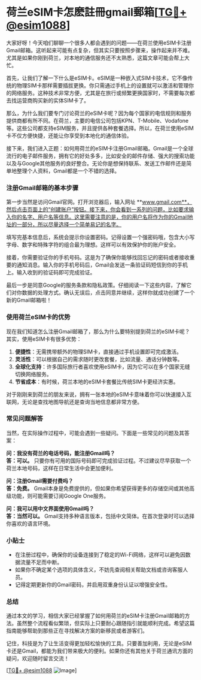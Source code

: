 # 荷兰eSIM卡怎麽註冊gmail郵箱[[TG💪+ @esim1088](https://t.me/s/esim1088)]

大家好呀！今天咱们聊聊一个很多人都会遇到的问题——在荷兰使用eSIM卡注册Gmail邮箱。这听起来可能有点复杂，但其实只要按照步骤来，操作起来并不难。尤其是如果你刚到荷兰，对本地的通信服务还不太熟悉，这篇文章可能会帮上大忙。

首先，让我们了解一下什么是eSIM卡。eSIM是一种嵌入式SIM卡技术，它不像传统的物理SIM卡那样需要插拔更换。你只需通过手机上的设置就可以激活和管理你的网络服务。这种技术非常方便，尤其是在旅行或频繁更换国家时，不需要每次都去找运营商购买新的实体SIM卡了。

那么，为什么我们要专门讨论荷兰的eSIM卡呢？因为每个国家的电信规则和服务提供商都有所不同。在荷兰，主要的电信公司包括KPN、T-Mobile、Vodafone等。这些公司都支持eSIM服务，并且提供各种套餐选择。所以，在荷兰使用eSIM卡不仅方便快捷，还能让你享受到本地化的通信体验。

接下来，我们进入正题：如何用荷兰的eSIM卡注册Gmail邮箱。Gmail是一个全球流行的电子邮件服务，拥有它的好处多多，比如安全的邮件存储、强大的搜索功能以及与Google其他服务的良好整合。无论你是想保持联系、发送工作邮件还是简单地整理个人资料，Gmail都是一个不错的选择。

### 注册Gmail邮箱的基本步骤

第一步当然是访问Gmail官网。打开浏览器后，输入网址 **www.gmail.com**，然后点击页面上的“创建账户”按钮。接下来，你会看到一系列的问题，比如要求输入你的名字、用户名等信息。这里需要注意的是，你的用户名将作为你的Gmail地址的一部分，所以尽量选择一个简单易记的名字。

填写完基本信息后，系统会提示你设置密码。记得设置一个强密码哦，包含大小写字母、数字和特殊字符的组合最为理想。这样可以有效保护你的账户安全。

接着，你需要验证你的手机号码。这是为了确保你能够找回忘记的密码或者接收重要的通知消息。输入你的手机号码后，Gmail会发送一条验证码短信到你的手机上。输入收到的验证码即可完成验证。

最后一步是同意Google的服务条款和隐私政策。仔细阅读一下这些内容，了解它们对你数据的处理方式。确认无误后，点击同意并继续，这样你就成功创建了一个新的Gmail邮箱啦！

### 使用荷兰eSIM卡的优势

现在我们知道怎么注册Gmail邮箱了，那么为什么要特别提到荷兰的eSIM卡呢？其实，使用eSIM卡有很多优势：

1. **便捷性**：无需携带额外的物理SIM卡，直接通过手机设置即可完成激活。
2. **灵活性**：可以根据自己的需求随时更改套餐，比如流量、通话分钟数等。
3. **全球化支持**：许多国际旅行者喜欢使用eSIM卡，因为它可以在多个国家无缝切换网络服务。
4. **节省成本**：有时候，荷兰本地的eSIM卡套餐比传统SIM卡更经济实惠。

对于刚刚来到荷兰的朋友来说，拥有一张本地的eSIM卡意味着你可以快速接入互联网，无论是查找地图导航还是查询当地信息都非常方便。

### 常见问题解答

当然，在实际操作过程中，可能会遇到一些疑问。下面是一些常见的问题及其答案：

**问：我没有荷兰的电话号码，能注册Gmail吗？**  
**答：可以。** 只要你有可用的国际号码即可完成验证过程。不过建议尽早获取一个荷兰本地号码，这样在日常生活中会更加便利。

**问：注册Gmail需要付费吗？**  
**答：免费。** Gmail本身是免费提供的，但如果你希望获得更多的存储空间或其他高级功能，则可能需要订阅Google One服务。

**问：我可以用中文界面使用Gmail吗？**  
**答：当然可以。** Gmail支持多种语言版本，包括中文简体。在首次登录时可以选择你喜欢的语言环境。

### 小贴士

- 在注册过程中，确保你的设备连接到了稳定的Wi-Fi网络，这样可以避免因数据流量不足而中断。
- 如果你不确定某个选项的具体含义，不妨先查阅相关帮助文档或咨询客服人员。
- 记得定期更新你的Gmail密码，并启用双重身份认证以增强安全性。

### 总结

通过本文的学习，相信大家已经掌握了如何用荷兰的eSIM卡注册Gmail邮箱的方法。虽然整个流程看似繁琐，但实际上只要耐心跟随指引就能顺利完成。希望这篇指南能够帮助到那些正在寻找解决方案的新移民或者游客们。

记住，科技是为了让生活变得更加轻松愉快的工具。只要善加利用，无论是eSIM卡还是Gmail，都能为我们带来极大的便利。如果你还有其他关于荷兰通讯方面的疑问，欢迎随时留言交流！

[[TG💪+ @esim1088](https://t.me/s/esim1088) ![Image](https://i.postimg.cc/4NQfJmqS/Snipaste-2025-05-13-00-14-12.png)]